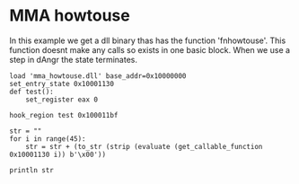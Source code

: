 # MMA howtouse

In this example we get a dll binary thas has the function 'fnhowtouse'. This function doesnt make any calls so exists in one basic block.
When we use a step in dAngr the state terminates. 


```
load 'mma_howtouse.dll' base_addr=0x10000000
set_entry_state 0x10001130
def test():
    set_register eax 0

hook_region test 0x100011bf

str = ""
for i in range(45):
    str = str + (to_str (strip (evaluate (get_callable_function 0x10001130 i)) b'\x00'))

println str
```

  